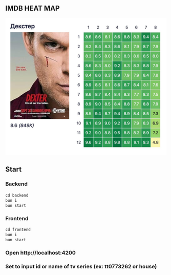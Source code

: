 ## IMDB HEAT MAP

<img src="./example.jpg">

## Start

### Backend

```shell
cd backend
bun i
bun start
```

### Frontend

```shell
cd frontend
bun i
bun start
```

### Open http://localhost:4200

### Set to input id or name of tv series (ex: tt0773262 or house)